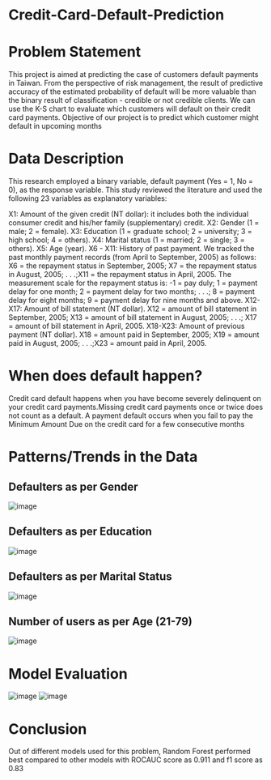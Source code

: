 # Credit-Card-Default-Prediction

# Problem Statement
This project is aimed at predicting the case of customers default payments in Taiwan. From the perspective of risk management, the result of predictive accuracy of the estimated probability of default will be more valuable than the binary result of classification - credible or not credible clients. We can use the K-S chart to evaluate which customers will default on their credit card payments.
Objective of our project is to predict which customer might default in upcoming months

# Data Description
This research employed a binary variable, default payment (Yes = 1, No = 0), as the response variable. This study reviewed the literature and used the following 23 variables as explanatory variables:

X1: Amount of the given credit (NT dollar): it includes both the individual consumer credit and his/her family (supplementary) credit.
X2: Gender (1 = male; 2 = female).
X3: Education (1 = graduate school; 2 = university; 3 = high school; 4 = others).
X4: Marital status (1 = married; 2 = single; 3 = others).
X5: Age (year).
X6 - X11: History of past payment. We tracked the past monthly payment records (from April to September, 2005) as follows: X6 = the repayment status in September, 2005; X7 = the repayment status in August, 2005; . . .;X11 = the repayment status in April, 2005. The measurement scale for the repayment status is: -1 = pay duly; 1 = payment delay for one month; 2 = payment delay for two months; . . .; 8 = payment delay for eight months; 9 = payment delay for nine months and above.
X12-X17: Amount of bill statement (NT dollar). X12 = amount of bill statement in September, 2005; X13 = amount of bill statement in August, 2005; . . .; X17 = amount of bill statement in April, 2005.
X18-X23: Amount of previous payment (NT dollar). X18 = amount paid in September, 2005; X19 = amount paid in August, 2005; . . .;X23 = amount paid in April, 2005.

# When does default happen?
Credit card default happens when you have become severely delinquent on your credit card payments.Missing credit card payments once or twice does not count as a default. A payment default occurs when you fail to pay the Minimum Amount Due on the credit card for a few consecutive months

# Patterns/Trends in the Data

## Defaulters as per Gender
![image](https://user-images.githubusercontent.com/47490381/121402145-2d1b7f00-c977-11eb-8d37-5614f9d31cda.png)

## Defaulters as per Education
![image](https://user-images.githubusercontent.com/47490381/121402236-4290a900-c977-11eb-8202-ea6d5aab7152.png)

## Defaulters as per Marital Status
![image](https://user-images.githubusercontent.com/47490381/121402302-563c0f80-c977-11eb-86d3-f82e4d3710dd.png)

## Number of users as per Age (21-79)
![image](https://user-images.githubusercontent.com/47490381/121402521-9dc29b80-c977-11eb-879e-a0bc8c350ba8.png)

# Model Evaluation
![image](https://user-images.githubusercontent.com/47490381/121402800-ed08cc00-c977-11eb-9d13-37c092feac2d.png)
![image](https://user-images.githubusercontent.com/47490381/121402850-fabe5180-c977-11eb-8e59-900edeafe738.png)

# Conclusion
Out of different models used for this problem, Random Forest performed best compared to other models with ROCAUC score as 0.911 and f1 score as 0.83








